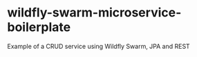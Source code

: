 # wildfly-swarm-microservice-boilerplate
Example of a CRUD service using Wildfly Swarm, JPA and REST
